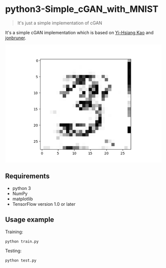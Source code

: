 # python3-Simple_cGAN_with_MNIST
>It's just a simple implementation of cGAN

It's a simple cGAN implementation which is based on [Yi-Hsiang Kao](https://medium.com/@gau820827/%E6%95%99%E9%9B%BB%E8%85%A6%E7%95%AB%E7%95%AB-%E5%88%9D%E5%BF%83%E8%80%85%E7%9A%84%E7%94%9F%E6%88%90%E5%BC%8F%E5%B0%8D%E6%8A%97%E7%B6%B2%E8%B7%AF-gan-%E5%85%A5%E9%96%80%E7%AD%86%E8%A8%98-tensorflow-python3-dfad71662952) and [jonbruner](https://github.com/jonbruner/generative-adversarial-networks).

![](sample.png)

## Requirements

* python 3
* NumPy
* matplotlib
* TensorFlow version 1.0 or later

## Usage example

Training:

```sh
python train.py
```

Testing:

```sh
python test.py
```

